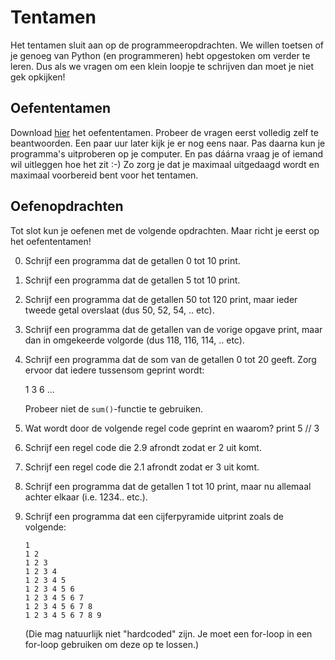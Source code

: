 # Tentamen

Het tentamen sluit aan op de programmeeropdrachten. We willen toetsen of je genoeg van Python (en programmeren) hebt opgestoken om verder te leren. Dus als we vragen om een klein loopje te schrijven dan moet je niet gek opkijken!

## Oefententamen

Download [hier](oefententamen.pdf) het oefententamen. Probeer de vragen eerst volledig zelf te beantwoorden. Een paar uur later kijk je er nog eens naar. Pas daarna kun je programma's uitproberen op je computer. En pas dáárna vraag je of iemand wil uitleggen hoe het zit :-) Zo zorg je dat je maximaal uitgedaagd wordt en maximaal voorbereid bent voor het tentamen.

## Oefenopdrachten

Tot slot kun je oefenen met de volgende opdrachten. Maar richt je eerst op het oefententamen!

0.  Schrijf een programma dat de getallen 0 tot 10 print.

1.  Schrijf een programma dat de getallen 5 tot 10 print.

2.  Schrijf een programma dat de getallen 50 tot 120 print, maar ieder tweede getal overslaat (dus 50, 52, 54, .. etc).

3.  Schrijf een programma dat de getallen van de vorige opgave print, maar dan in omgekeerde volgorde (dus 118, 116, 114, .. etc).

4.  Schrijf een programma dat de som van de getallen 0 tot 20 geeft. Zorg ervoor dat iedere tussensom geprint wordt:

    1
    3
    6
    ...

    Probeer niet de `sum()`-functie te gebruiken.

5.  Wat wordt door de volgende regel code geprint en waarom? print 5 // 3

6.  Schrijf een regel code die 2.9 afrondt zodat er 2 uit komt.

7.  Schrijf een regel code die 2.1 afrondt zodat er 3 uit komt.

9.  Schrijf een programma dat de getallen 1 tot 10 print, maar nu allemaal achter elkaar (i.e. 1234.. etc.).

10. Schrijf een programma dat een cijferpyramide uitprint zoals de volgende:

		1
		1 2
		1 2 3
		1 2 3 4
		1 2 3 4 5
		1 2 3 4 5 6
		1 2 3 4 5 6 7
		1 2 3 4 5 6 7 8
		1 2 3 4 5 6 7 8 9

    (Die mag natuurlijk niet "hardcoded" zijn. Je moet een for-loop in een for-loop gebruiken om deze op te lossen.)
